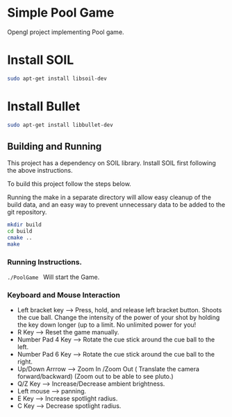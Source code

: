 #  Simple Pool Game

Opengl project implementing Pool game.

# Install SOIL

 ```bash
 sudo apt-get install libsoil-dev
 ```


# Install Bullet
 ```bash
 sudo apt-get install libbullet-dev
 ```

## Building and Running

This project has a dependency on SOIL library. Install SOIL first following the above instructions.

To build this project follow the steps below.

Running the make in a separate directory will allow easy cleanup of the build data, and an easy way to prevent unnecessary data to be added to the git repository.  

```bash
mkdir build
cd build
cmake ..
make
```

### Running Instructions.
```./PoolGame ``` Will start the Game.
 
### Keyboard and Mouse Interaction
<ul>
	<li> Left bracket key --> Press, hold, and release left bracket button. Shoots the cue ball. Change the intensity of the power of your shot by holding the key down longer (up to a limit. No unlimited power for you!</li>
    <li> R Key --> Reset the game manually.</li>    
    <li> Number Pad 4 Key --> Rotate the cue stick around the cue ball to the left.</li>  
    <li> Number Pad 6 Key --> Rotate the cue stick around the cue ball to the right.</li>        
    <li> Up/Down Arrrow --> Zoom In /Zoom Out ( Translate the camera forward/backward) (Zoom out to be able to see pluto.)  </li>
    <li> Q/Z Key --> Increase/Decrease ambient brightness.</li>
    <li> Left mouse --> panning.</li>
    <li> E Key --> Increase spotlight radius.</li>	
    <li> C Key --> Decrease spotlight radius.</li>	
</ul>
